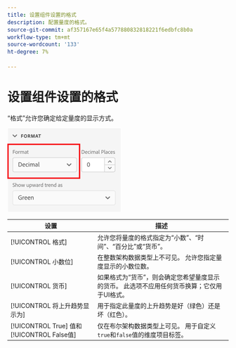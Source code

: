 ```yaml
---
title: 设置组件设置的格式
description: 配置量度的格式。
source-git-commit: af357167e65f4a577880832818221f6edbfc8b0a
workflow-type: tm+mt
source-wordcount: '133'
ht-degree: 7%

---
```



# 设置组件设置的格式

“格式”允许您确定给定量度的显示方式。

![格式设置](../assets/format-settings.png)

| 设置 | 描述 |
| --- | --- |
| [!UICONTROL 格式] | 允许您将量度的格式指定为“小数”、“时间”、“百分比”或“货币”。 |
| [!UICONTROL 小数位] | 在整数架构数据类型上不可见。 允许您指定量度显示的小数位数。 |
| [!UICONTROL 货币] | 如果格式为“货币”，则会确定您希望量度显示的货币。 此选项不应用任何货币换算；它仅用于UI格式。 |
| [!UICONTROL 将上升趋势显示为] | 用于指定此量度的上升趋势是好（绿色）还是坏（红色）。 |
| [!UICONTROL True] 值和 [!UICONTROL False值] | 仅在布尔架构数据类型上可见。 用于自定义`true`和`false`值的维度项目标签。 |
